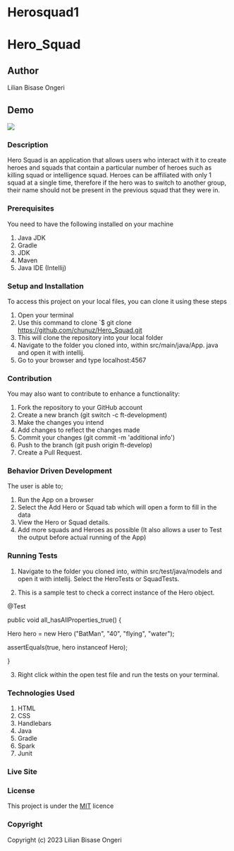 # Herosquad1
# Hero_Squad

## Author

Lilian Bisase Ongeri

## Demo

![](src/main/resources/public/images/hero2.jpg)

### Description

Hero Squad is an application that allows users who interact with it to create heroes and squads that contain a particular number of heroes such as killing squad or intelligence squad. Heroes can be affiliated with only 1 squad at a single time, therefore if the hero was to switch to another group, their name should not be present in the previous squad that they were in.

### Prerequisites

You need to have the following installed on your machine

1. Java JDK
2. Gradle
3. JDK
4. Maven
5. Java IDE (Intellij)

### Setup and Installation

To access this project on your local files, you can clone it using these steps

1. Open your terminal
2. Use this command to clone `$ git clone
   https://github.com/chunuz/Hero_Squad.git
3. This will clone the repository into your local folder
4. Navigate to the folder you cloned into, within src/main/java/App. java and open it with intellij.
5. Go to your browser and type localhost:4567

### Contribution
You may also want to contribute to enhance a functionality:

1. Fork the repository to your GitHub account
2. Create a new branch (git switch -c ft-development)
3. Make the changes you intend
4. Add changes to reflect the changes made
5. Commit your changes (git commit -m 'additional info')
6. Push to the branch (git push origin ft-develop)
7. Create a Pull Request.

### Behavior Driven Development
The user is able to;
1. Run the App on a browser
2. Select the Add Hero or Squad tab which will open a form to fill in the data
3. View the Hero or Squad details.
4. Add more squads and Heroes as possible
(It also allows a user to Test the output before actual running of the App)


### Running Tests
1. Navigate to the folder you cloned into, within src/test/java/models and open it with intellij. Select the HeroTests or SquadTests.

2. This is a sample test to check a correct instance of the Hero object.

@Test 

public void all_hasAllProperties_true() {
      
Hero hero = new Hero ("BatMan", "40", "flying", "water");
       
assertEquals(true, hero instanceof Hero);
   
}

3. Right click within the open test file and run the tests on your terminal.

### Technologies Used

1. HTML
2. CSS
3. Handlebars
4. Java
5. Gradle
6. Spark
7. Junit

### Live Site



### License

This project is under the [MIT](LICENSE) licence

### Copyright

Copyright (c) 2023 Lilian Bisase Ongeri
